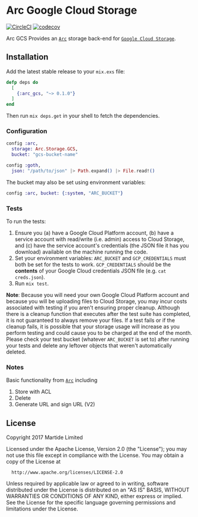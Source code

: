 # Arc Google Cloud Storage

[![CircleCI](https://circleci.com/gh/martide/arc_gcs.svg?style=svg)](https://circleci.com/gh/martide/arc_gcs)
[![codecov](https://codecov.io/gh/martide/arc_gcs/branch/master/graph/badge.svg)](https://codecov.io/gh/martide/arc_gcs)

Arc GCS Provides an [`Arc`](https://github.com/stavro/arc) storage back-end for [`Google Cloud Storage`](https://cloud.google.com/storage/).


## Installation

Add the latest stable release to your `mix.exs` file:

```elixir
defp deps do
  [
    {:arc_gcs, "~> 0.1.0"}
  ]
end
```

Then run `mix deps.get` in your shell to fetch the dependencies.


### Configuration

```elixir
config :arc,
  storage: Arc.Storage.GCS,
  bucket: "gcs-bucket-name"

config :goth,
  json: "/path/to/json" |> Path.expand() |> File.read!()
```

The bucket may also be set using environment variables:

```elixir
config :arc, bucket: {:system, "ARC_BUCKET"}
```


### Tests

To run the tests:

1. Ensure you (a) have a Google Cloud Platform account, (b) have a service
account with read/write (i.e. admin) access to Cloud Storage, and (c) have the
service account's credentials (the JSON file it has you download) available on
the machine running the code.
2. Set your environment variables: `ARC_BUCKET` and `GCP_CREDENTIALS` must both
be set for the tests to work. `GCP_CREDENTIALS` should be the **contents** of
your Google Cloud credentials JSON file (e.g. `cat creds.json`).
3. Run `mix test`.

**Note**: Because you will need your own Google Cloud Platform account and
because you will be uploading files to Cloud Storage, you may incur costs
associated with testing if you aren't ensuring proper cleanup. Although there is
a cleanup function that executes after the test suite has completed, it is not
guaranteed to always remove your files. If a test fails or if the cleanup fails,
it is possible that your storage usage will increase as you perform testing and
could cause you to be charged at the end of the month. Please check your test
bucket (whatever `ARC_BUCKET` is set to) after running your tests and delete any
leftover objects that weren't automatically deleted.


### Notes

Basic functionality from [`Arc`](https://github.com/stavro/arc) including

1. Store with ACL
2. Delete
3. Generate URL and sign URL (V2)


## License

Copyright 2017 Martide Limited

  Licensed under the Apache License, Version 2.0 (the "License");
  you may not use this file except in compliance with the License.
  You may obtain a copy of the License at

      http://www.apache.org/licenses/LICENSE-2.0

  Unless required by applicable law or agreed to in writing, software
  distributed under the License is distributed on an "AS IS" BASIS,
  WITHOUT WARRANTIES OR CONDITIONS OF ANY KIND, either express or implied.
  See the License for the specific language governing permissions and
  limitations under the License.
